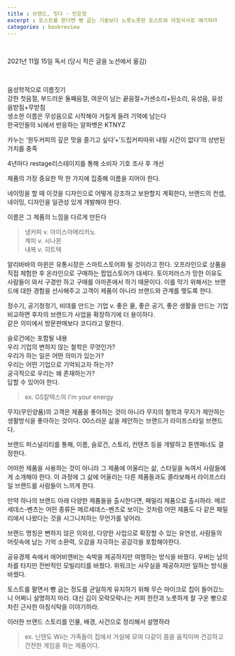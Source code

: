 ```yaml
---
title : 브랜드, 짓다 - 민은정
excerpt : 토스트를 판다면 빵 굽는 기술보다 노릇노릇한 토스트와 아침식사로 얘기하라
categories : bookreview
---
```


<br>

2021년 11월 15일 독서 (당시 적은 글을 노션에서 옮김)

<br>

음성학적으로 이름짓기  
강한 첫음절, 부드러운 둘째음절, 여운이 남는 끝음절=거센소리+된소리, 유성음, 유성음받침+무받침  
생소한 이름은 무성음으로 시작해야 거칠게 들려 기억에 남는다  
한국인들의 뇌에서 반응하는 알파벳은 KTNYZ

카누는 ‘원두커피의 깊은 맛을 즐기고 싶다’+’드립커피따위 내릴 시간이 없다’의 상반된 가치를 충족

4년마다 restage리스테이지를 통해 소비자 기호 조사 후 개선

제품의 가장 중요한 딱 한 가지에 집중해 이름을 지어야 한다.

네이밍을 할 때 이것을 디자인으로 어떻게 강조하고 보완할지 계획한다, 브랜드의 컨셉, 네이밍, 디자인을 일관성 있게 개발해야 한다.

이름은 그 제품의 느낌을 다르게 만든다
> 냉커피 v. 아이스아메리카노  
> 계피 v. 시나몬  
> 내복 v. 히트텍

알리바바의 마윈은 유통시장은 스마트스토어화 될 것이라고 한다. 오프라인으로 상품을 직접 체험한 후 온라인으로 구매하는 팝업스토어가 대세다. 토이저러스가 망한 이유도 사람들이 와서 구경만 하고 구매를 아마존에서 하기 때문이다. 이를 막기 위해서는 브랜드에 대한 경험을 선사해주고 고객이 제품이 아니라 브랜드와 관계를 맺도록 한다.

정수기, 공기청정기, 비데를 만드는 기업 v. 좋은 물, 좋은 공기, 좋은 생활을 만드는 기업  
비교하면 후자의 브랜드가 사업을 확장하기에 더 용이하다.  
같은 의미에서 방문판매보다 코디라고 말한다.

슬로건에는 포함될 내용  
우리 기업의 변하지 않는 철학은 무엇인가?  
우리가 하는 일은 어떤 의미가 있는가?  
우리는 어떤 기업으로 기억되고자 하는가?  
궁극적으로 우리는 왜 존재하는가?  
답할 수 있어야 한다. 
> ex. GS칼텍스의 I'm your energy

무지(무인양품)의 고객은 제품을 좋아하는 것이 아니라 무지의 철학과 무지가 제안하는 생활방식을 좋아하는 것이다. 00스러운 삶을 제안하는 브랜드가 라이프스타일 브랜드다.

브랜드 퍼스널리티를 통해, 이름, 슬로건, 스토리, 컨텐츠 등을 개발하고 톤앤매너도 결정한다.

어떠한 제품을 사용하는 것이 아니라 그 제품에 어울리는 삶, 스타일을 녹여서 사람들에게 소개해야 한다. 이 과정에 그 삶에 어울리는 다른 제품들과도 콜라보해서 라이프스타일 브랜드를 사람들이 느끼게 한다.

만약 하나의 브랜드 아래 다양한 제품들을 출시한다면, 패밀리 제품으로 출시하라. 메르세데스-벤츠는 어떤 종류든 메르세데스-벤츠로 보이는 것처럼 어떤 제품도 다 같은 패밀리에서 나왔다는 것을 시그니처하는 무언가를 넣어라.

브랜드 명칭은 뻔하지 않은 의외성, 다양한 사업으로 확장할 수 있는 유연성, 사람들의 머릿속에 남는 기억 소환력, 오감을 자극하는 공감각을 포함해야한다.

공유경제 속에서 에어비앤비는 숙박을 제공하지만 여행하는 방식을 바꿨다. 우버는 남의 차를 타지만 전반적인 모빌리티를 바꿨다. 위워크는 사무실을 제공하지만 일하는 방식을 바꿨다. 

토스트를 팔면서 빵 굽는 정도를 균일하게 유지하기 위해 무슨 마이크로 칩이 들어갔느니 어쩌니 설명하지 마라. 대신 김이 모락모락나는 커피 한잔과 노릇하게 잘 구운 빵으로 차린 근사한 아침식탁을 이야기하라.

이러한 브랜드 스토리를 인물, 배경, 사건으로 정리해서 설명하라  
> ex. 닌텐도 Wii는 가족들이 집에서 거실에 모여 다같이 몸을 움직이며 건강하고 건전한 게임을 하는 제품이다.

<br>
